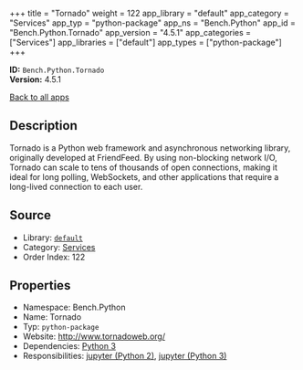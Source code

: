 ﻿+++
title = "Tornado"
weight = 122
app_library = "default"
app_category = "Services"
app_typ = "python-package"
app_ns = "Bench.Python"
app_id = "Bench.Python.Tornado"
app_version = "4.5.1"
app_categories = ["Services"]
app_libraries = ["default"]
app_types = ["python-package"]
+++

**ID:** `Bench.Python.Tornado`  
**Version:** 4.5.1  
<!--more-->

[Back to all apps](/apps/)

## Description
Tornado is a Python web framework and asynchronous networking library, originally developed at FriendFeed. By using non-blocking network I/O, Tornado can scale to tens of thousands of open connections, making it ideal for long polling, WebSockets, and other applications that require a long-lived connection to each user.

## Source

* Library: [`default`](/app_libraries/default)
* Category: [Services](/app_categories/services)
* Order Index: 122

## Properties

* Namespace: Bench.Python
* Name: Tornado
* Typ: `python-package`
* Website: <http://www.tornadoweb.org/>
* Dependencies: [Python 3](/apps/Bench.Python3)
* Responsibilities: [jupyter (Python 2)](/apps/Bench.Python2.Jupyter), [jupyter (Python 3)](/apps/Bench.Python3.Jupyter)

